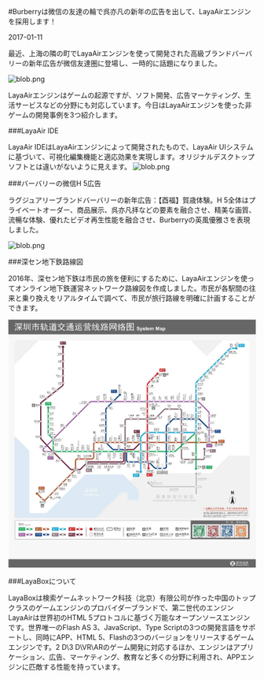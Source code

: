#Burberryは微信の友達の輪で呉亦凡の新年の広告を出して、LayaAirエンジンを採用します！

2017-01-11

最近、上海の隣の町でLayaAirエンジンを使って開発された高級ブランドバーバリーの新年広告が微信友達圏に登場し、一時的に話題になりました。

![blob.png](http://www.layabox.com/uploadfile/image/20170118/1484706848678598.png)

LayaAirエンジンはゲームの起源ですが、ソフト開発、広告マーケティング、生活サービスなどの分野にも対応しています。今日はLayaAirエンジンを使った非ゲームの開発事例を3つ紹介します。



###LayaAir IDE

LayaAir IDEはLayaAirエンジンによって開発されたもので、LayaAir UIシステムに基づいて、可視化編集機能と適応効果を実現します。オリジナルデスクトップソフトとは違いがないように見えます。
![blob.png](http://www.layabox.com/uploadfile/image/20170118/1484706875700356.png)



###バーバリーの微信H 5広告

ラグジュアリーブランドバーバリーの新年広告：【酉福】賀歳体験。H 5全体はプライベートオーダー、商品展示、呉亦凡拝などの要素を融合させ、精美な画質、流暢な体験、優れたビデオ再生性能を融合させ、Burberryの英風優雅さを表現しました。

![blob.png](http://www.layabox.com/uploadfile/image/20170118/1484706891362460.png)





###深セン地下鉄路線図

2016年、深セン地下鉄は市民の旅を便利にするために、LayaAirエンジンを使ってオンライン地下鉄運営ネットワーク路線図を作成しました。市民が各駅間の往来と乗り換えをリアルタイムで調べて、市民が旅行路線を明確に計画することができます。

![img](0.jpg)



###LayaBoxについて

LayaBoxは検索ゲームネットワーク科技（北京）有限公司が作った中国のトップクラスのゲームエンジンのプロバイダーブランドで、第二世代のエンジンLayaAirは世界初のHTML 5プロトコルに基づく万能なオープンソースエンジンです。世界唯一のFlash AS 3、JavaScript、Type Scriptの3つの開発言語をサポートし、同時にAPP、HTML 5、Flashの3つのバージョンをリリースするゲームエンジンです。2 D\3 D\VR\ARのゲーム開発に対応するほか、エンジンはアプリケーション、広告、マーケティング、教育など多くの分野に利用され、APPエンジンに匹敵する性能を持っています。